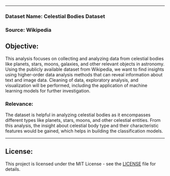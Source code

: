 ---------------------
### Dataset Name: Celestial Bodies Dataset
### Source: Wikipedia

## Objective:
This analysis focuses on collecting and analyzing data from celestial bodies like planets, stars, moons,
galaxies, and other relevant objects in astronomy. Using the publicly available dataset from Wikipedia, we
want to find insights using higher-order data analysis methods that can reveal information about text and
image data. Cleaning of data, exploratory analysis, and visualization will be performed, including the
application of machine learning models for further investigation.

### Relevance:
The dataset is helpful in analyzing celestial bodies as it encompasses different types like planets,
stars, moons, and other celestial entities. From this analysis, the insight about celestial body type and their
characteristic features would be gained, which helps in building the classification models.

----------
## License:
This project is licensed under the MIT License - see the [LICENSE](LICENSE) file for details.
